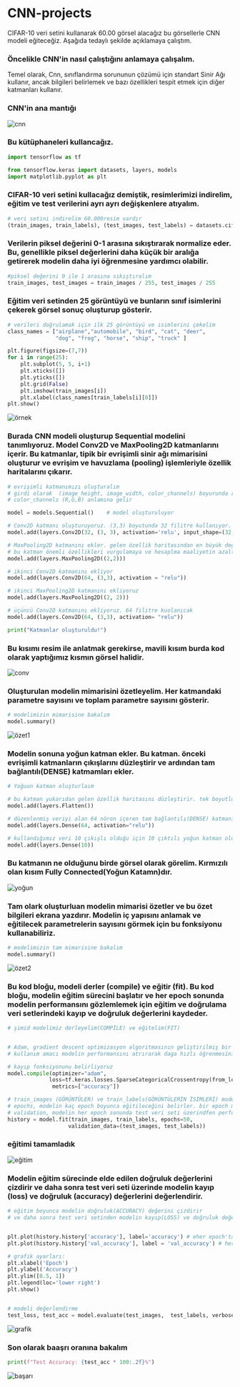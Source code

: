 # CNN-projects

CIFAR-10 veri setini kullanarak 60.00 görsel alacağız bu görsellerle CNN modeli eğiteceğiz. Aşağıda tedaylı şekilde açıklamaya çalıştım.


### Öncelikle CNN'in nasıl çalıştığını anlamaya çalışalım.

Temel olarak, Cnn, sınıflandırma sorununun çözümü için standart Sinir Ağı kullanır, ancak bilgileri belirlemek ve bazı özellikleri tespit etmek için diğer katmanları kullanır.


### CNN'in ana mantığı

![cnn](https://github.com/whasancan/CNN_projects/blob/d60fbaf3d0fe8fd70ba9c01489e7ff66ea78c0ac/foto/cnnnnn.png)


### Bu kütüphaneleri kullancağız.

```python 
import tensorflow as tf

from tensorflow.keras import datasets, layers, models
import matplotlib.pyplot as plt
```


### CIFAR-10 veri setini kullacağız demiştik, resimlerimizi indirelim, eğitim ve test verilerini ayrı ayrı değişkenlere atıyalım.

```python 
# veri setini indirelim 60.000resim vardır
(train_images, train_labels), (test_images, test_labels) = datasets.cifar10.load_data()
```


### Verilerin piksel değerini 0-1 arasına sıkıştırarak normalize eder. Bu, genellikle piksel değerlerini daha küçük bir aralığa getirerek modelin daha iyi öğrenmesine yardımcı olabilir.

```python 
#piksel değerini 0 ile 1 arasına sıkıştıralım
train_images, test_images = train_images / 255, test_images / 255
```


### Eğitim veri setinden 25 görüntüyü ve bunların sınıf isimlerini çekerek görsel sonuç oluşturup gösterir.

```python 
# verileri doğrulamak için ilk 25 görüntüyü ve isimlerini çekelim
class_names = ["airplane","automobile", "bird", "cat", "deer",
               "dog", "frog", "horse", "ship", "truck" ]

plt.figure(figsize=(7,7))
for i in range(25):
    plt.subplot(5, 5, i+1)
    plt.xticks([])
    plt.yticks([])
    plt.grid(False)
    plt.imshow(train_images[i])
    plt.xlabel(class_names[train_labels[i][0]])
plt.show()
```

![örnek](https://github.com/whasancan/CNN_projects/blob/8613cba51a49b9e40016fc5cd9b43cb7335bbd22/foto/veri_resim.png)


### Burada CNN modeli oluşturup Sequential modelini tanımlıyoruz. Model Conv2D ve MaxPooling2D katmanlarını içerir. Bu katmanlar, tipik bir evrişimli sinir ağı mimarisini oluşturur ve evrişim ve havuzlama (pooling) işlemleriyle özellik haritalarını çıkarır.


```python 
# evrişimli katmanımızı oluşturalım
# girdi olarak  (image_height, image_width, color_channels) boyurunda resim alır
# color_channels (R,G,B) anlamına gelir

model = models.Sequential()    # model oluşturuluyor

# Conv2D katmanı oluşturuyoruz. (3,3) boyutunda 32 filitre kullanıyor. input_shape olarak 32x32  boyutunda 3renk katmanlı giriş alıyor
model.add(layers.Conv2D(32, (3, 3), activation='relu', input_shape=(32, 32, 3)))

# MaxPooling2D katmanını ekler. gelen özellik haritasından en büyük değeri seçer ve küçültür.
# bu katman önemli özellikleri vurgulamaya ve hesaplma maaliyetin azaltmaya yardımcı olur.
model.add(layers.MaxPooling2D((2,2)))

# ikinci Conv2D katmanını ekliyor
model.add(layers.Conv2D(64, (3,3), activation = "relu"))

# ikinci MaxPooling2D katmanını ekliyoruz
model.add(layers.MaxPooling2D((2, 2)))

# üçüncü Conv2D katmanını ekliyoruz. 64 filitre kuolanıcak
model.add(layers.Conv2D(64, (3,3), activation= "relu"))

print("Katmanlar oluşturuldu!")
```

### Bu kısımı resim ile anlatmak gerekirse, mavili kısım burda kod olarak yaptığımız kısmın görsel halidir.

![conv](https://github.com/whasancan/CNN_projects/blob/d60fbaf3d0fe8fd70ba9c01489e7ff66ea78c0ac/foto/conv_poolling.jpg)


### Oluşturulan modelin mimarisini özetleyelim. Her katmandaki parametre sayısını ve toplam parametre sayısını gösterir.

```python 
# modelimizin mimarisine bakalım
model.summary()
```

![özet1](https://github.com/whasancan/CNN_projects/blob/5ef7db0bf94d5e0b85f2ea0e0bb23bd8b187e750/foto/ilk_summary.png)


### Modelin sonuna yoğun katman ekler. Bu katman. önceki evrişimli katmanların çıkışlarını düzleştirir ve ardından tam bağlantılı(DENSE) katmamları ekler.

```python 
# Yoğuun katman oluşturlaım

# bu katman yukarıdan gelen özellik haritasını düzleştirir. tek boyutlu vektöre dönüştürür.
model.add(layers.Flatten())

# düzenlenmiş veriyi alan 64 nöron içeren tam bağlantılı(DENSE) katmanı ekler. burada daha yüksek seviyeli özellikleri öğrenir
model.add(layers.Dense(64, activation="relu"))

# kullandığımız veri 10 çıkışlı olduğu için 10 çıktılı yoğun katman oluşturacağız
model.add(layers.Dense(10))
```

### Bu katmanın ne olduğunu birde görsel olarak görelim. Kırmızılı olan kısım Fully Connected(Yoğun Katamn)dır.

![yoğun](https://github.com/whasancan/CNN_projects/blob/5ef7db0bf94d5e0b85f2ea0e0bb23bd8b187e750/foto/yo%C4%9Fun%20katman.jpg)


### Tam olark oluşturluan modelin mimarisi özetler ve bu özet bilgileri ekrana yazdırır. Modelin iç yapısını anlamak ve eğitilecek parametrelerin sayısını görmek için bu fonksiyonu kullanabiliriz.

```python 
# modelimizin tam mimarisine bakalım
model.summary()
```

![özet2](https://github.com/whasancan/CNN_projects/blob/5ef7db0bf94d5e0b85f2ea0e0bb23bd8b187e750/foto/2.summaray.png)


### Bu kod bloğu, modeli derler (compile) ve eğitir (fit). Bu kod bloğu, modelin eğitim sürecini başlatır ve her epoch sonunda modelin performansını gözlemlemek için eğitim ve doğrulama veri setlerindeki kayıp ve doğruluk değerlerini kaydeder.

```python 
# şimid modelimiz derleyelim(COMPİLE) ve eğitelim(FIT)


# Adam, gradient descent optimizasyon algoritmasının geliştirilmiş bir versiyonudur.
# kullanım amacı modelin performansını atrırarak daga hızlı öğrenmesini sağlamaktır.

# kayıp fonksiyonunu belirliyoruz
model.compile(optimizer="adam",
             loss=tf.keras.losses.SparseCategoricalCrossentropy(from_logits=True),
              metrics=["accuracy"])

# train_images (GÖRÜNTÜLER) ve train_labels(GÖRÜNTÜLERİN İSİMLERİ) modelin eğitim verilerini temsil eder
# epochs, modelin kaç epoch boyunca eğitileceğini belirler. bir epoch modeleni tüm eğitim verilerini birekz geçmesi anlamın gelir.
# validation, modelin her epoch sonunda test veri seti üzerindfen performansı değerlendirmeye yarar
history = model.fit(train_images, train_labels, epochs=50,
                   validation_data=(test_images, test_labels))

```

### eğitimi tamamladık

![eğitim](https://github.com/whasancan/CNN_projects/blob/5ef7db0bf94d5e0b85f2ea0e0bb23bd8b187e750/foto/e%C4%9Fitim_ft.png)


### Modelin eğitim sürecinde elde edilen doğruluk değerlerini çizdirir ve daha sonra test veri seti üzerinde modelin kayıp (loss) ve doğruluk (accuracy) değerlerini değerlendirir.

```python 
# eğitim boyunca modelin doğruluk(ACCURACY) değerini çizdirir
# ve daha sonra test veri setinden modelin kayıp(LOSS) ve doğruluk değerini değerlendirir


plt.plot(history.history['accuracy'], label='accuracy') # eher epoch'taki eğitim setinden elde edilen doğruluk değeri
plt.plot(history.history['val_accuracy'], label = 'val_accuracy') # her epoc'taki doğrulama setinden elde edilen değruluk değeri

# grafik ayarları:
plt.xlabel('Epoch')
plt.ylabel('Accuracy')
plt.ylim([0.5, 1])
plt.legend(loc='lower right')
plt.show()


# modeli değerlendirme
test_loss, test_acc = model.evaluate(test_images,  test_labels, verbose=2)
```

![grafik](https://github.com/whasancan/CNN_projects/blob/5ef7db0bf94d5e0b85f2ea0e0bb23bd8b187e750/foto/grafik.png)


### Son olarak baaşrı oranına bakalım

```python 
print(f"Test Accuracy: {test_acc * 100:.2f}%")
```

![başarı](https://github.com/whasancan/CNN_projects/blob/5ef7db0bf94d5e0b85f2ea0e0bb23bd8b187e750/foto/ba%C5%9Far%C4%B1_son.png)
